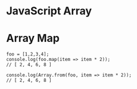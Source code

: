 # JavaScript Array

# Array Map

```
foo = [1,2,3,4];
console.log(foo.map(item => item * 2));
// [ 2, 4, 6, 8 ]

console.log(Array.from(foo, item => item * 2));
// [ 2, 4, 6, 8 ]
```
